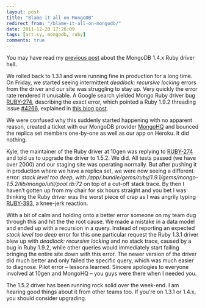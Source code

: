 ```yaml
---
layout: post
title: "Blame it all on MongoDB"
redirect_from: "/blame-it-all-on-mongodb/"
date: 2011-12-20 17:26:09
tags: [art.sy, mongodb, ruby]
comments: true
---
```

You may have read my [previous post](http://code.dblock.org/mongoid-202-mongo-bson-bsonext-140-and-141) about the MongoDB 1.4.x Ruby driver hell.

We rolled back to 1.3.1 and were running fine in production for a long time. On Friday, we started seeing intermittent _deadlock: recursive locking_ errors from the driver and our site was struggling to stay up. Very quickly the error rate rendered it unusable. A Google search yielded Mongo Ruby driver bug [RUBY-274](https://jira.mongodb.org/browse/RUBY-274), describing the exact error, which pointed a Ruby 1.9.2 threading issue [#4266](http://bugs.ruby-lang.org/issues/show/4266), explained in [this blog post](http://blog.stochasticbytes.com/2011/01/rubys-threaderror-deadlock-recursive-locking-bug/).

We were confused why this suddenly started happening with no apparent reason, created a ticket with our MongoDB provider [MongoHQ](http://mongohq.com) and bounced the replica set members one-by-one as well as our app on Heroku. It did nothing.

Kyle, the maintainer of the Ruby driver at 10gen was replying to [RUBY-274](https://jira.mongodb.org/browse/RUBY-274) and told us to upgrade the driver to 1.5.2. We did. All tests passed (we have over 2000) and our staging site was operating normally. But after pushing it in production where we have a replica set, we were now seeing a different error: _stack level too deep_, with _/app/.bundle/gems/ruby/1.9.1/gems/mongo-1.5.2/lib/mongo/util/pool.rb:72_ on top of a cut-off stack trace. By then I haven’t gotten up from my chair for six hours straight and you bet I was thinking the Ruby driver was the worst piece of crap as I was angrily typing [RUBY-393](https://jira.mongodb.org/browse/RUBY-393), a knee-jerk reaction.

With a bit of calm and holding onto a better error someone on my team dug through this and hit the the root cause. We made a mistake in a data model and ended up with a recursion in a query. Instead of reporting an expected _stack level too deep_ error for this one particular request the Ruby 1.3.1 driver blew up with _deadlock: recursive locking_ and no stack trace, caused by a bug in Ruby 1.9.2, while other queries would immediately start failing bringing the entire site down with this error. The newer version of the driver did much better and only failed the specific query, which was much easier to diagnose. Pilot error – lessons learned. Sincere apologies to everyone involved at 10gen and MongoHQ – you guys were there when I needed you.

The 1.5.2 driver has been running rock solid over the week-end. I am hearing good things about it from other teams too. If you’re on 1.3.1 or 1.4.x, you should consider upgrading.
